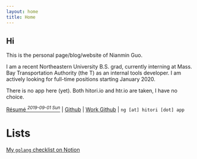 ```yaml
---
layout: home
title: Home
---
```


## Hi

This is the personal page/blog/website of Nianmin Guo.

I am a recent Northeastern University B.S. grad, currently interning at Mass. Bay Transportation Authority (the T) as an internal tools developer. I am actively looking for full-time positions starting January 2020.

There is no app here (yet). Both hitori.io and htr.io are taken, I have no choice.

[Résumé *<sup>2019-09-01 Sun</sup>*](assets/htr/Guo_Nianmin.pdf) \| [Github](https://github.com/Zenmai0822) \| [Work Github](https://github.com/nianminguo) \| `ng [at] hitori [dot] app`

# Lists

[My `golang` checklist on Notion](https://www.notion.so/Go-Where-f4b73f3da3fc41738ea9ca266a8881ac)